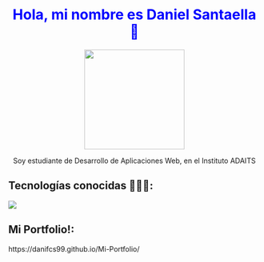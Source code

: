 <h1 align = "center" style="color: blue">  Hola, mi nombre es Daniel Santaella 👋</h2> 
<p align="center">
  <img src="https://github.com/danifcs99/danifcs99/assets/116013703/ce8a823d-6a94-48d7-ab77-22f89c0464da"  width="200" height="200">
</p>
<p align="center">
  Soy estudiante de Desarrollo de Aplicaciones Web, en el Instituto ADAITS 
 </p>

<h2>Tecnologías conocidas 👨🏻‍💻: </h2>
<p align= left > 
  <img src="https://skillicons.dev/icons?i=java,html,css,javascript,nodejs,react,git,mysql " />
 </p>

<h2>Mi Portfolio!: </h2>
https://danifcs99.github.io/Mi-Portfolio/

 
